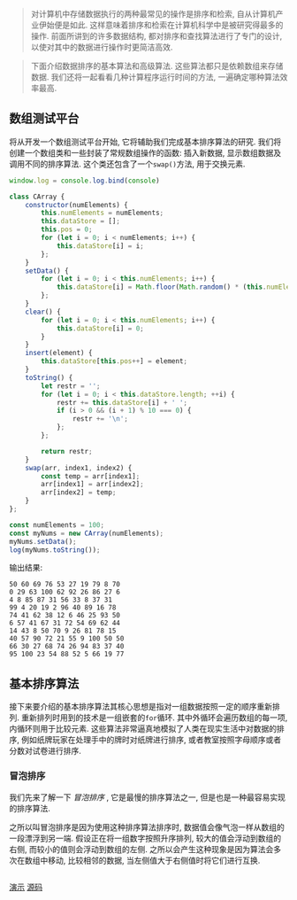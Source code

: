 > 对计算机中存储数据执行的两种最常见的操作是排序和检索, 自从计算机产业伊始便是如此. 这样意味着排序和检索在计算机科学中是被研究得最多的操作. 前面所讲到的许多数据结构, 都对排序和查找算法进行了专门的设计, 以使对其中的数据进行操作时更简洁高效.

> 下面介绍数据排序的基本算法和高级算法. 这些算法都只是依赖数组来存储数据. 我们还将一起看看几种计算程序运行时间的方法, 一遍确定哪种算法效率最高.

## 数组测试平台
将从开发一个数组测试平台开始, 它将辅助我们完成基本排序算法的研究. 我们将创建一个数组类和一些封装了常规数组操作的函数: 插入新数据, 显示数组数据及调用不同的排序算法. 这个类还包含了一个`swap()`方法, 用于交换元素.
```js
window.log = console.log.bind(console)

class CArray {
    constructor(numElements) {
        this.numElements = numElements;
        this.dataStore = [];
        this.pos = 0;
        for (let i = 0; i < numElements; i++) {
            this.dataStore[i] = i;
        };
    }
    setData() {
        for (let i = 0; i < this.numElements; i++) {
            this.dataStore[i] = Math.floor(Math.random() * (this.numElements + 1));
        };
    }
    clear() {
        for (let i = 0; i < this.numElements; i++) {
            this.dataStore[i] = 0;
        }
    }
    insert(element) {
        this.dataStore[this.pos++] = element;
    }
    toString() {
        let restr = '';
        for (let i = 0; i < this.dataStore.length; ++i) {
            restr += this.dataStore[i] + ' ';
            if (i > 0 && (i + 1) % 10 === 0) {
                restr += '\n';
            };
        };

        return restr;
    }
    swap(arr, index1, index2) {
        const temp = arr[index1];
        arr[index1] = arr[index2];
        arr[index2] = temp;
    }
};

const numElements = 100;
const myNums = new CArray(numElements);
myNums.setData();
log(myNums.toString());
```
输出结果:
```
50 60 69 76 53 27 19 79 8 70 
0 29 63 100 62 92 26 86 27 6 
4 8 85 87 31 56 33 8 37 31 
99 4 20 19 2 96 40 89 16 78 
74 41 62 38 12 6 46 25 93 50 
6 57 41 67 31 72 54 69 62 44 
14 43 8 50 70 9 26 81 78 15 
40 57 90 72 21 55 9 100 50 50 
66 30 27 68 74 26 94 83 37 40 
95 100 23 54 88 52 5 66 19 77 
```

## 基本排序算法
接下来要介绍的基本排序算法其核心思想是指对一组数据按照一定的顺序重新排列. 重新排列时用到的技术是一组嵌套的`for`循环. 其中外循环会遍历数组的每一项, 内循环则用于比较元素. 这些算法非常逼真地模拟了人类在现实生活中对数据的排序, 例如纸牌玩家在处理手中的牌时对纸牌进行排序, 或者教室按照字母顺序或者分数对试卷进行排序.

### 冒泡排序
我们先来了解一下 _冒泡排序_ , 它是最慢的排序算法之一, 但是也是一种最容易实现的排序算法.

之所以叫冒泡排序是因为使用这种排序算法排序时, 数据值会像气泡一样从数组的一段漂浮到另一端. 假设正在将一组数字按照升序排列, 较大的值会浮动到数组的右侧, 而较小的值则会浮动到数组的左侧. 之所以会产生这种现象是因为算法会多次在数组中移动, 比较相邻的数据, 当左侧值大于右侧值时将它们进行互换.
```js

```
[演示](./images/bubbleSort.gif)
[源码](./html/bubbleSort.html)
